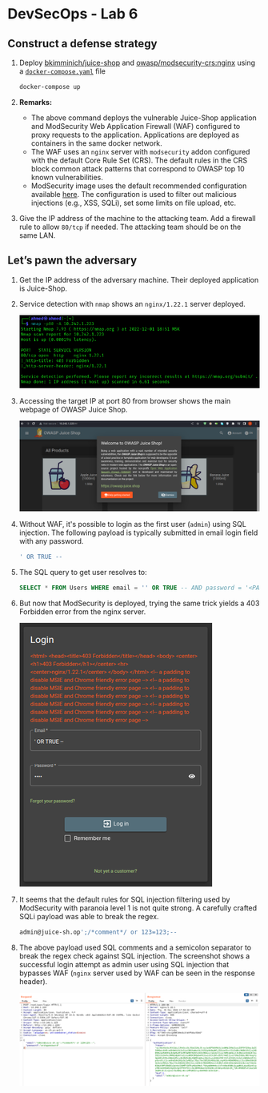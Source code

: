 # DevSecOps - Lab 6

## Construct a defense strategy

1. Deploy [bkimminich/juice-shop](https://hub.docker.com/r/bkimminich/juice-shop) and [owasp/modsecurity-crs:nginx](https://hub.docker.com/r/owasp/modsecurity-crs/) using a [`docker-compose.yaml`](./docker-compose.yaml) file

   ```bash
   docker-compose up
   ```

2. **Remarks:**
   - The above command deploys the vulnerable Juice-Shop application and ModSecurity Web Application Firewall (WAF) configured to proxy requests to the application. Applications are deployed as containers in the same docker network.
   - The WAF uses an `nginx` server with `modsecurity` addon configured with the default Core Rule Set (CRS). The default rules in the CRS block common attack patterns that correspond to OWASP top 10 known vulnerabilities.
   - ModSecurity image uses the default recommended configuration available [here](https://github.com/coreruleset/modsecurity-crs-docker/blob/develop/src/etc/modsecurity.d/modsecurity-override.conf). The configuration is used to filter out malicious injections (e.g., XSS, SQLi), set some limits on file upload, etc.

3. Give the IP address of the machine to the attacking team. Add a firewall rule to allow `80/tcp` if needed. The attacking team should be on the same LAN.

## Let’s pawn the adversary

1. Get the IP address of the adversary machine. Their deployed application is Juice-Shop.

2. Service detection with `nmap` shows an `nginx/1.22.1` server deployed.

   ![nmap](./images/nmap.png)

3. Accessing the target IP at port 80 from browser shows the main webpage of OWASP Juice Shop.

   ![juice-shop](./images/juice-shop.png)

4. Without WAF, it's possible to login as the first user (`admin`) using SQL injection. The following payload is typically submitted in email login field with any password.

   ```sql
   ' OR TRUE --
   ```

5. The SQL query to get user resolves to:

   ```sql
   SELECT * FROM Users WHERE email = '' OR TRUE -- AND password = '<PASSWORD_HASh>' AND deletedAt IS NULL
   ```

6. But now that ModSecurity is deployed, trying the same trick yields a 403 Forbidden error from the nginx server.

   ![403](./images/403.png)

7. It seems that the default rules for SQL injection filtering used by ModSecurity with paranoia level 1 is not quite strong. A carefully crafted SQLi payload was able to break the regex.

   ```bash
   admin@juice-sh.op';/*comment*/ or 123=123;--
   ```

8. The above payload used SQL comments and a semicolon separator to break the regex check against SQL injection. The screenshot shows a successful login attempt as admin user using SQL injection that bypasses WAF (`nginx` server used by WAF can be seen in the response header).

   ![hecker.png](./images/hecker.png)
